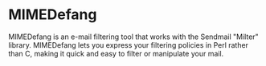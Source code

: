 # MIMEDefang

MIMEDefang is an e-mail filtering tool that works with the Sendmail "Milter" library.
MIMEDefang lets you express your filtering policies in Perl rather than C,
making it quick and easy to filter or manipulate your mail.

